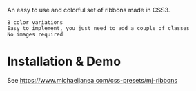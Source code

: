 An easy to use and colorful set of ribbons made in CSS3.

    8 color variations
    Easy to implement, you just need to add a couple of classes
    No images required



# Installation & Demo
See https://www.michaeljanea.com/css-presets/mj-ribbons
